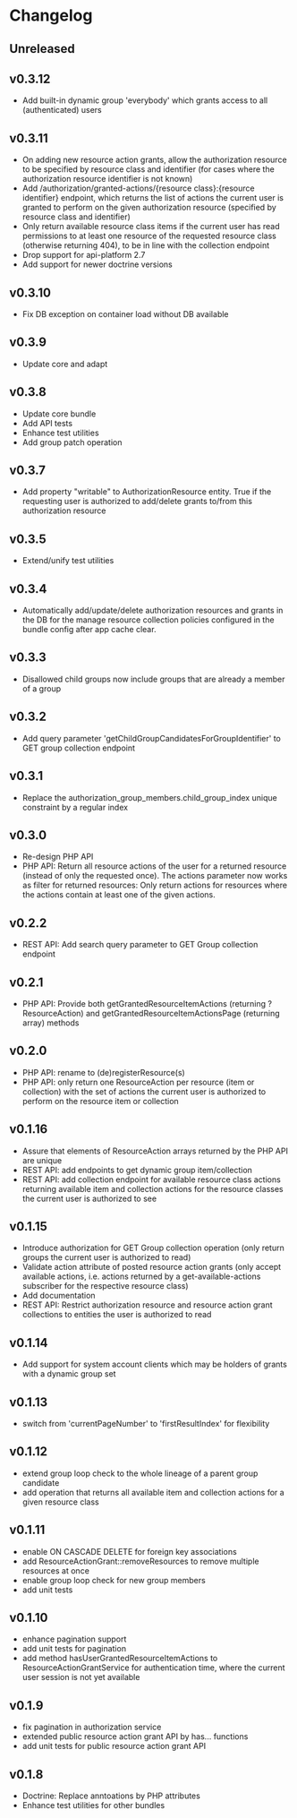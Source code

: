 # Changelog

## Unreleased

## v0.3.12

* Add built-in dynamic group 'everybody' which grants access to all (authenticated) users

## v0.3.11

* On adding new resource action grants, allow the authorization resource to be specified by 
resource class and identifier (for cases where the authorization resource identifier is not known)
* Add /authorization/granted-actions/{resource class}:{resource identifier} endpoint, which returns the list of
actions the current user is granted to perform on the given authorization resource (specified by resource class and identifier)
* Only return available resource class items if the current user has read permissions to at least one resource of the 
requested resource class (otherwise returning 404), to be in line with the collection endpoint
* Drop support for api-platform 2.7
* Add support for newer doctrine versions

## v0.3.10

* Fix DB exception on container load without DB available

## v0.3.9

* Update core and adapt

## v0.3.8

* Update core bundle
* Add API tests
* Enhance test utilities
* Add group patch operation

## v0.3.7

* Add property "writable" to AuthorizationResource entity. True if the requesting user is authorized to add/delete grants 
to/from this authorization resource

## v0.3.5

* Extend/unify test utilities

## v0.3.4

* Automatically add/update/delete authorization resources and grants in the DB for the manage resource collection policies 
configured in the bundle config after app cache clear. 

## v0.3.3

* Disallowed child groups now include groups that are already a member of a group 

## v0.3.2

* Add query parameter 'getChildGroupCandidatesForGroupIdentifier' to GET group collection endpoint

## v0.3.1

* Replace the authorization_group_members.child_group_index unique constraint by a regular index

## v0.3.0

* Re-design PHP API
* PHP API: Return all resource actions of the user for a returned resource (instead of only the requested once). The actions parameter now works as 
filter for returned resources: Only return actions for resources where the actions contain at least one of the given actions.

## v0.2.2

* REST API: Add search query parameter to GET Group collection endpoint

## v0.2.1

* PHP API: Provide both getGrantedResourceItemActions (returning ?ResourceAction) and getGrantedResourceItemActionsPage (returning array) methods

## v0.2.0

* PHP API: rename to (de)registerResource(s)
* PHP API: only return one ResourceAction per resource (item or collection) with the set of actions 
the current user is authorized to perform on the resource item or collection 

## v0.1.16

* Assure that elements of ResourceAction arrays returned by the PHP API are unique
* REST API: add endpoints to get dynamic group item/collection
* REST API: add collection endpoint for available resource class actions returning available
item and collection actions for the resource classes the current user is authorized to see

## v0.1.15

* Introduce authorization for GET Group collection operation (only return groups the current user is authorized to read)
* Validate action attribute of posted resource action grants (only accept available actions, i.e. actions returned by a
get-available-actions subscriber for the respective resource class)
* Add documentation
* REST API: Restrict authorization resource and resource action grant collections to entities the user is authorized to read

## v0.1.14

* Add support for system account clients which may be holders of grants with a dynamic group set 

## v0.1.13

* switch from 'currentPageNumber' to 'firstResultIndex' for flexibility

## v0.1.12

* extend group loop check to the whole lineage of a parent group candidate
* add operation that returns all available item and collection actions for a given resource class

## v0.1.11

* enable ON CASCADE DELETE for foreign key associations
* add ResourceActionGrant::removeResources to remove multiple resources at once
* enable group loop check for new group members
* add unit tests

## v0.1.10

* enhance pagination support
* add unit tests for pagination
* add method hasUserGrantedResourceItemActions to ResourceActionGrantService for authentication time, where the 
current user session is not yet available

## v0.1.9

* fix pagination in authorization service
* extended public resource action grant API by has... functions
* add unit tests for public resource action grant API

## v0.1.8

* Doctrine: Replace anntoations by PHP attributes
* Enhance test utilities for other bundles